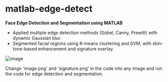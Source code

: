 # matlab-edge-detect
**Face Edge Detection and Segmentation using MATLAB**
- Applied multiple edge detection methods (Sobel, Canny, Prewitt) with dynamic Gaussian blur.
- Segmented facial regions using K-means clustering and SVM, with skin-tone-based enhancement and signature overlay.

![image](https://github.com/user-attachments/assets/d2990432-2177-4dee-9bb5-902a3a24a963)

Change 'image.png' and 'signature.png' in the code into any image and run the code for edge detection and segmentation.
